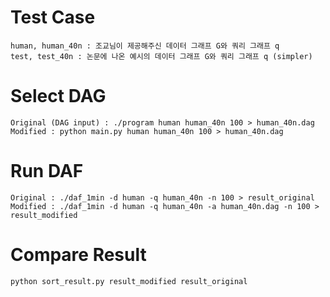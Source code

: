 # Test Case
```
human, human_40n : 조교님이 제공해주신 데이터 그래프 G와 쿼리 그래프 q
test, test_40n : 논문에 나온 예시의 데이터 그래프 G와 쿼리 그래프 q (simpler)
```

# Select DAG
```
Original (DAG input) : ./program human human_40n 100 > human_40n.dag
Modified : python main.py human human_40n 100 > human_40n.dag
```

# Run DAF
```
Original : ./daf_1min -d human -q human_40n -n 100 > result_original
Modified : ./daf_1min -d human -q human_40n -a human_40n.dag -n 100 > result_modified
```

# Compare Result
```
python sort_result.py result_modified result_original
```
